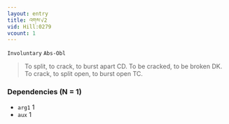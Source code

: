 ```yaml
---
layout: entry
title: འགས་√2
vid: Hill:0279
vcount: 1
---
```

`Involuntary` `Abs-Obl`
> To split, to crack, to burst apart CD\.
 To be cracked, to be broken DK\.
 To crack, to split open, to burst open TC\.

### Dependencies (N = 1)
* `arg1` 1
* `aux` 1
